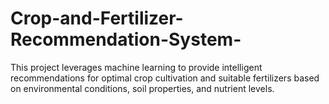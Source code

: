 # Crop-and-Fertilizer-Recommendation-System-
This project leverages machine learning to provide intelligent recommendations for optimal crop cultivation and suitable fertilizers based on environmental conditions, soil properties, and nutrient levels.

